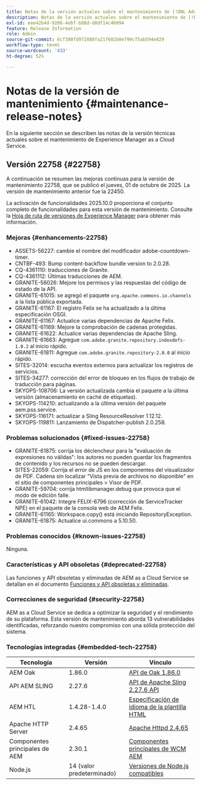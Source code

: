 ```yaml
---
title: Notas de la versión actuales sobre el mantenimiento de [!DNL Adobe Experience Manager] as a Cloud Service.
description: Notas de la versión actuales sobre el mantenimiento de [!DNL Adobe Experience Manager] as a Cloud Service.
exl-id: eee42b4d-9206-4ebf-b88d-d8df14c46094
feature: Release Information
role: Admin
source-git-commit: 6cf380fd972888fa21f682b0e799cf5ab594e829
workflow-type: tm+mt
source-wordcount: '433'
ht-degree: 52%

---
```



# Notas de la versión de mantenimiento {#maintenance-release-notes}

En la siguiente sección se describen las notas de la versión técnicas actuales sobre el mantenimiento de Experience Manager as a Cloud Service.

## Versión 22758 {#22758}

A continuación se resumen las mejoras continuas para la versión de mantenimiento 22758, que se publicó el jueves, 01 de octubre de 2025. La versión de mantenimiento anterior fue la 22450.

La activación de funcionalidades 2025.10.0 proporciona el conjunto completo de funcionalidades para esta versión de mantenimiento. Consulte la [Hoja de ruta de versiones de Experience Manager](https://experienceleague.adobe.com/es/docs/experience-manager-release-information/aem-release-updates/update-releases-roadmap) para obtener más información.

### Mejoras {#enhancements-22758}

* ASSETS-56227: cambie el nombre del modificador adobe-countdown-timer.
* CNTBF-493: Bump content-backflow bundle version to 2.0.28.
* CQ-4361110: traducciones de Granite.
* CQ-4361112: Últimas traducciones de AEM.
* GRANITE-56026: Mejore los permisos y las respuestas del código de estado de la API.
* GRANITE-61015: se agregó el paquete `org.apache.commons.io.channels` a la lista pública exportada.
* GRANITE-61167: El registro Felix se ha actualizado a la última especificación OSGI.
* GRANITE-61167: Actualice varias dependencias de Apache Felix.
* GRANITE-61169: Mejore la comprobación de cadenas protegidas.
* GRANITE-61622: Actualice varias dependencias de Apache Sling.
* GRANITE-61663: Agregue `com.adobe.granite.repository.indexdefs-1.0.2` al inicio rápido.
* GRANITE-61811: Agregue `com.adobe.granite.repository-2.0.0` al inicio rápido.
* SITES-32014: escucha eventos externos para actualizar los registros de servicios.
* SITES-34277: corrección del error de bloqueo en los flujos de trabajo de traducción para páginas.
* SKYOPS-108706: La versión actualizada cambia el paquete a la última versión (almacenamiento en caché de etiquetas).
* SKYOPS-114210: actualizando a la última versión del paquete aem.pss.service.
* SKYOPS-116171: actualizar a Sling ResourceResolver 1.12.12.
* SKYOPS-119811: Lanzamiento de Dispatcher-publish 2.0.258.

### Problemas solucionados {#fixed-issues-22758}

* GRANITE-61875: corrija los déclencheur para la &quot;evaluación de expresiones no válidas&quot;: los autores no pueden guardar los fragmentos de contenido y los recursos no se pueden descargar.
* SITES-22059: Corrija el error de JS en los componentes del visualizador de PDF. Cadena sin localizar &quot;Vista previa de archivos no disponible&quot; en el sitio de componentes principales > Visor de PDF.
* GRANITE-59704: corrija htmllibmanager.debug que provoca que el modo de edición falle.
* GRANITE-61042: Integre FELIX-6796 (corrección de ServiceTracker NPE) en el paquete de la consola web de AEM Felix.
* GRANITE-61165: Workspace.copy() está iniciando RepositoryException.
* GRANITE-61875: Actualice ui.commons a 5.10.50.

### Problemas conocidos {#known-issues-22758}

Ninguna.

### Características y API obsoletas {#deprecated-22758}

Las funciones y API obsoletas y eliminadas de AEM as a Cloud Service se detallan en el documento [Funciones y API obsoletas y eliminadas](/help/release-notes/deprecated-removed-features.md).

### Correcciones de seguridad {#security-22758}

AEM as a Cloud Service se dedica a optimizar la seguridad y el rendimiento de su plataforma. Esta versión de mantenimiento aborda 13 vulnerabilidades identificadas, reforzando nuestro compromiso con una sólida protección del sistema.

### Tecnologías integradas {#embedded-tech-22758}

| Tecnología | Versión | Vínculo |
|---|---|---|
| AEM Oak | 1.86.0 | [API de Oak 1.86.0](https://www.javadoc.io/doc/org.apache.jackrabbit/oak-api/1.86/index.html) |
| API AEM SLING | 2.27.6 | [API de Apache Sling 2.27.6 API](https://www.javadoc.io/doc/org.apache.sling/org.apache.sling.api/latest/index.html) |
| AEM HTL | 1.4.28-1.4.0 | [Especificación de idioma de la plantilla HTML](https://github.com/adobe/htl-spec) |
| Apache HTTP Server | 2.4.65 | [Apache Httpd 2.4.65](https://apache.googlesource.com/httpd/+/refs/tags/2.4.65/CHANGES) |
| Componentes principales de AEM | 2.30.1 | [Componentes principales de WCM AEM](https://github.com/adobe/aem-core-wcm-components) |
| Node.js | 14 (valor predeterminado) | [Versiones de Node.js compatibles](https://experienceleague.adobe.com/es/docs/experience-manager-cloud-service/content/implementing/developing/developing-with-front-end-pipelines#node-versions) |
